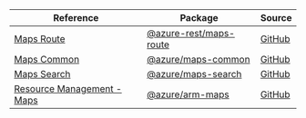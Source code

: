 | Reference | Package | Source |
|---|---|---|
|[Maps Route](maps-route-rest-readme.md)|[@azure-rest/maps-route](https://www.npmjs.com/package/@azure-rest/maps-route)|[GitHub](https://github.com/Azure/azure-sdk-for-js/blob/main/sdk/maps/maps-route-rest)|
|[Maps Common](maps-common-readme.md)|[@azure/maps-common](https://www.npmjs.com/package/@azure/maps-common)|[GitHub](https://github.com/Azure/azure-sdk-for-js/blob/main/sdk/maps/maps-common)|
|[Maps Search](maps-search-readme.md)|[@azure/maps-search](https://www.npmjs.com/package/@azure/maps-search)|[GitHub](https://github.com/Azure/azure-sdk-for-js/blob/main/sdk/maps/maps-search)|
|[Resource Management - Maps](arm-maps-readme.md)|[@azure/arm-maps](https://www.npmjs.com/package/@azure/arm-maps)|[GitHub](https://github.com/Azure/azure-sdk-for-js/blob/main/sdk/maps/arm-maps)|
